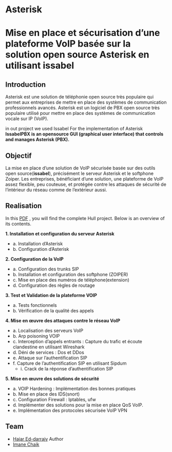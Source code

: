 # Asterisk
#  Mise en place et sécurisation d’une plateforme VoIP basée sur la solution open source Asterisk en utilisant issabel

## Introduction
Asterisk est une solution de téléphonie open source très populaire qui permet aux entreprises de mettre en place des systèmes de communication professionnels avancés. Asterisk est un logiciel de PBX open source très populaire utilisé pour mettre en place des systèmes de communication vocale sur IP (VoIP).

in out project  we used Issabel For the implementation of Asterisk<br>
**IssabelPBX is an opensource GUI (graphical user interface) that controls and manages Asterisk (PBX).**
## Objectif 
La mise en place d’une solution de VoIP sécurisée basée sur des outils open source(**issabel**), précisément le serveur Asterisk et le softphone Zoiper. Les entreprises, bénéficiant d’une solution, une plateforme de VoIP assez flexible, peu couteuse, et protégée contre les attaques de sécurité de l’intérieur du réseau comme de l’extérieur aussi.
## Realisation 
In this [PDF](project.pdf) , you will find the complete Hull project. Below is an overview of its contents.

**1. Installation et configuration du serveur Asterisk** 
  - a. Installation d’Asterisk <br>
  - b. Configuration d’Asterisk  <br>

**2. Configuration de la VoIP** 
  - a. Configuration des trunks SIP  <br>
  - b. Installation et configuration des softphone (ZOIPER) <br> 
  - c. Mise en place des numéros de téléphone(extension)  <br>
  - d. Configuration des règles de routage  <br>

**3. Test et Validation de la plateforme VOIP** 
  - a. Tests fonctionnels   <br>
  - b. Vérification de la qualité des appels <br>

**4. Mise en œuvre des attaques contre le réseau VoIP** 
  - a. Localisation des serveurs VoIP  <br>
  - b. Arp poisoning VOIP  <br>
  - c. Interception d’appels entrants : Capture du trafic et écoute clandestine en utilisant Wireshark <br> 
  - d. Déni de services : Dos et DDos  <br>
  - e. Attaque sur l’authentification SIP  <br>
  - f. Capture de l’authentification SIP en utilisant Sipdum <br> 
     - i. Crack de la réponse d’authentification SIP  <br>

**5. Mise en œuvre des solutions de sécurité** 
  - a. VOIP Hardening : Implémentation des bonnes pratiques <br> 
  - b. Mise en place des IDS(snort)  <br>
  - c. Configuration Firewall : Iptables, ufw <br> 
  - d. Implémenter des solutions pour la mise en place QoS VoIP. <br> 
  - e. Implémentation des protocoles sécurisée VoIP VPN <br>
## Team
- [Hajar Ed-darrajy](https://github.com/haizy1) Author
- [Imane Chaik](https://github.com/rivenos) 
